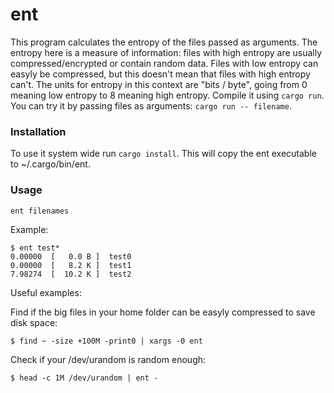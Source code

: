# ent
This program calculates the entropy of the files passed as arguments. 
The entropy here is a measure of information: files with high entropy are usually compressed/encrypted or contain random data. Files with low entropy can easyly be compressed, but this doesn't mean that files with high entropy can't. The units for entropy in this context are "bits / byte", going from 0 meaning low entropy to 8 meaning high entropy.
Compile it using `cargo run`.
You can try it by passing files as arguments: `cargo run -- filename`.

### Installation
To use it system wide run `cargo install`. This will copy the ent executable to ~/.cargo/bin/ent.

### Usage
```
ent filenames
```

Example:

```
$ ent test*
0.00000  [   0.0 B ]  test0
0.00000  [   8.2 K ]  test1
7.98274  [  10.2 K ]  test2

```

Useful examples: 

Find if the big files in your home folder can be easyly compressed to save disk space:
```
$ find ~ -size +100M -print0 | xargs -0 ent
```

Check if your /dev/urandom is random enough:
```
$ head -c 1M /dev/urandom | ent -
```
